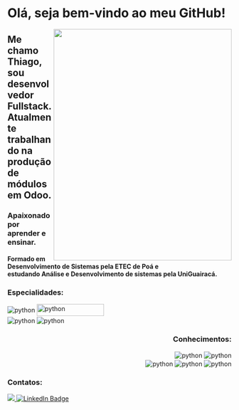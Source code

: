 <h1 align="left">Olá, seja bem-vindo ao meu GitHub!</h1> 
<img src="https://creazilla-store.fra1.digitaloceanspaces.com/cliparts/1998567/coding-svg-clipart-md.png" width="400px" height="520px" align="right"/>    
<h2 align="left">Me chamo Thiago, sou desenvolvedor Fullstack.<br/>Atualmente trabalhando na produção de módulos em Odoo.</h2>
<h3 align="left">Apaixonado por aprender e ensinar.</h3>
<h4 align="left">Formado em Desenvolvimento de Sistemas pela ETEC de Poá e <br/>estudando Análise e Desenvolvimento de sistemas pela UniGuairacá.</h4>

<h3>Especialidades:</h3>
<div style="justify-content: space-between;" id="badges"> 
    <div align="left">
        <img align="center" alt="python" src="https://img.shields.io/badge/Python-3776AB?style=for-the-badge&logo=python&logoColor=white">
        <img align="center" alt="python" src="https://img.shields.io/badge/PostgreSQL-316192?style=for-the-badge&logo=postgresql&logoColor=white" width="151px" height="27px"><br/>
        <img align="center" alt="python" src="https://img.shields.io/badge/Odoo-714B67.svg?style=for-the-badge&logo=Odoo&logoColor=white">
        <img align="center" alt="python" src="https://img.shields.io/badge/JavaScript-323330?style=for-the-badge&logo=javascript&logoColor=F7DF1E">
        <h3 align="right">Conhecimentos:</h3>
    </div>
    <div align="right">
        <img align="center" alt="python" src="https://img.shields.io/badge/HTML5-E34F26?style=for-the-badge&logo=html5&logoColor=white">
        <img align="center" alt="python" src="https://img.shields.io/badge/CSS3-1572B6?style=for-the-badge&logo=css3&logoColor=white"><br/>
        <img align="center" alt="python" src="https://img.shields.io/badge/C%23-239120?style=for-the-badge&logo=c-sharp&logoColor=white">
        <img align="center" alt="python" src="https://img.shields.io/badge/Java-ED8B00?style=for-the-badge&logo=openjdk&logoColor=white">
        <img align="center" alt="python" src="https://img.shields.io/badge/MySQL-00000F?style=for-the-badge&logo=mysql&logoColor=white">
    </div>
</div>

### Contatos:
<div id="contacts">
  <a href="mailto:martins.fm28@outlook.com" target="_blank">
    <img src="https://img.shields.io/badge/Microsoft%20Outlook-0078D4.svg?style=for-the-badge&logo=Microsoft-Outlook&logoColor=white">
  </a>
  <a href="https://www.linkedin.com/in/thiago-martins-79360321b/" target="_blank">
    <img src="https://img.shields.io/badge/LinkedIn-blue?style=for-the-badge&logo=linkedin&logoColor=white" alt="LinkedIn Badge"/>
  </a>
</div>
